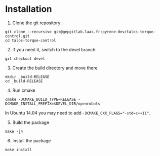 # Installation

1. Clone the git repository:
```
git clone --recursive git@gepgitlab.laas.fr:pyrene-dev/talos-torque-control.git
cd talos-torque-control
```

2. If you need it, switch to the devel branch
```
git checkout devel
```

3. Create the build directory and move there
```
mkdir _build-RELEASE
cd _build-RELEASE
```

4. Run cmake
```
cmake -DCMAKE_BUILD_TYPE=RELEASE -DCMAKE_INSTALL_PREFIX=$DEVEL_DIR/openrobots
```
In Ubuntu 14.04 you may need to add `-DCMAKE_CXX_FLAGS="-std=c++11"`.

5. Build the package
```
make -j4
```

6. Install the package
```
make install
```

